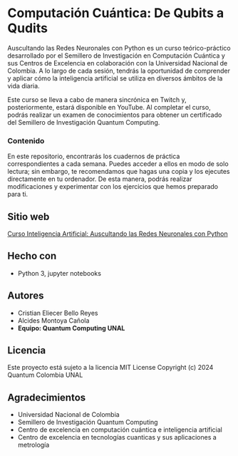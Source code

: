# Computación Cuántica: De Qubits a Qudits

Auscultando las Redes Neuronales con Python es un curso teórico-práctico desarrollado por el Semillero de Investigación en Computación Cuántica y sus Centros de Excelencia en colaboración con la Universidad Nacional de Colombia. A lo largo de cada sesión, tendrás la oportunidad de comprender y aplicar cómo la inteligencia artificial se utiliza en diversos ámbitos de la vida diaria.

Este curso se lleva a cabo de manera sincrónica en Twitch y, posteriormente, estará disponible en YouTube. 
Al completar el curso, podrás realizar un examen de conocimientos para obtener un certificado del Semillero de Investigación Quantum Computing.


### Contenido

En este repositorio, encontrarás los cuadernos de práctica correspondientes a cada semana. Puedes acceder a ellos en modo de solo lectura; sin embargo, te recomendamos que hagas una copia y los ejecutes directamente en tu ordenador. De esta manera, podrás realizar modificaciones y experimentar con los ejercicios que hemos preparado para ti.


## Sitio web

[Curso Inteligencia Artificial: Auscultando las Redes Neuronales con Python](https://taller6-quantumc.my.canva.site/ia-home)

## Hecho con

  - Python 3, jupyter notebooks

## Autores
  - Cristian Eliecer Bello Reyes
  - Alcides Montoya Cañola
  - **Equipo: Quantum Computing UNAL**


## Licencia

Este proyecto está sujeto a la licencia MIT License Copyright (c) 2024 Quantum Colombia UNAL

## Agradecimientos

  - Universidad Nacional de Colombia
  - Semillero de Investigación Quantum Computing
  - Centro de excelencia en computación cuántica e inteligencia artificial
  - Centro de excelencia en tecnologías cuanticas y sus aplicaciones a metrología
